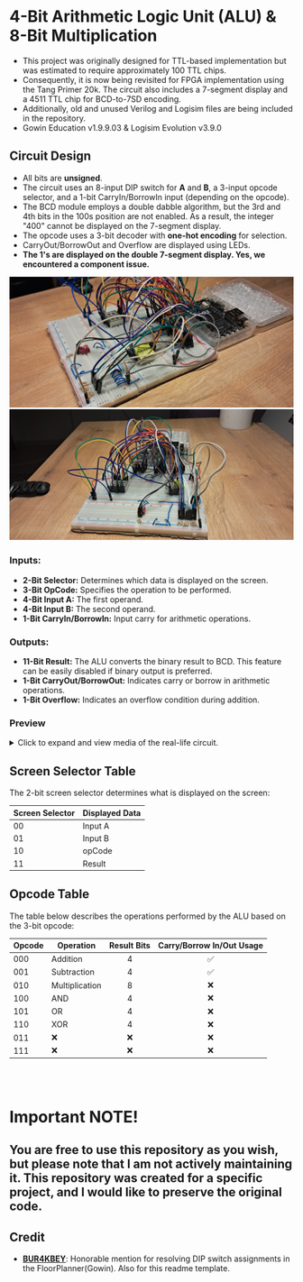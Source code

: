 # 4-Bit Arithmetic Logic Unit (ALU) & 8-Bit Multiplication

- This project was originally designed for TTL-based implementation but was estimated to require approximately 100 TTL chips. 
- Consequently, it is now being revisited for FPGA implementation using the Tang Primer 20k. The circuit also includes a 7-segment display and a 4511 TTL chip for BCD-to-7SD encoding.
- Additionally, old and unused Verilog and Logisim files are being included in the repository.
- Gowin Education v1.9.9.03 & Logisim Evolution v3.9.0


## Circuit Design

- All bits are **unsigned**.
- The circuit uses an 8-input DIP switch for **A** and **B**, a 3-input opcode selector, and a 1-bit CarryIn/BorrowIn input (depending on the opcode).
- The BCD module employs a double dabble algorithm, but the 3rd and 4th bits in the 100s position are not enabled. As a result, the integer "400" cannot be displayed on the 7-segment display.
- The opcode uses a 3-bit decoder with **one-hot encoding** for selection.
- CarryOut/BorrowOut and Overflow are displayed using LEDs.
- **The 1's are displayed on the double 7-segment display. Yes, we encountered a component issue.**

![Circuit Image1](media/preview1.jpg)
![Circuit Image2](media/preview2.jpg)

### **Inputs:**

- **2-Bit Selector:** Determines which data is displayed on the screen.
- **3-Bit OpCode:** Specifies the operation to be performed.
- **4-Bit Input A:** The first operand.
- **4-Bit Input B:** The second operand.
- **1-Bit CarryIn/BorrowIn:** Input carry for arithmetic operations.

### **Outputs:**

- **11-Bit Result:** The ALU converts the binary result to BCD. This feature can be easily disabled if binary output is preferred.
- **1-Bit CarryOut/BorrowOut:** Indicates carry or borrow in arithmetic operations.
- **1-Bit Overflow:** Indicates an overflow condition during addition.

### Preview

<details>
<summary>Click to expand and view media of the real-life circuit.</summary>

<details>
<summary>opCode</summary>
<video controls>
<source src="media/opCode.mp4" type="video/mp4">
</video>
</details>

<details>
<summary>A&B Input</summary>
A input

![A Input](media/Ainput.jpg)
B input

![B Input](media/Binput.jpg)
</details>

<details>
<summary>Logic Unit</summary>
<details>
<summary>AND Gate</summary>
<video controls>
<source src="media/and.mp4" type="video/mp4">
</video>
</details>

<details>
<summary>OR Gate</summary>
<video controls>
<source src="media/or.mp4" type="video/mp4">
</video>
</details>

<details>
<summary>XOR Gate</summary>
<video controls>
<source src="media/xor.mp4" type="video/mp4">
</video>
</details>

</details>

<details>
<summary>Arithmetic Unit</summary>

<details>
<summary>Addition & Addition with CarryIN</summary>
<video controls>
<source src="media/additionCarryIN.mp4" type="video/mp4">
</video>
</details>

<details>
<summary>Addition & Overflow and CarryOut led</summary>
<video controls>
<source src="media/overflow.mp4" type="video/mp4">
</video>
</details>

<details>
<summary>Subtraction & BorrowOut Led</summary>
<video controls>
<source src="media/borrow.mp4" type="video/mp4">
</video>
</details>

<details>
<summary>8-2 with Borrow In</summary>
<video controls>
<source src="media/borrowin.mp4" type="video/mp4">
</video>
</details>

<details>
<summary>Multiplication</summary>
<video controls>
<source src="media/multiplication.mp4" type="video/mp4">
</video>
</details>

</details>

</details>


## Screen Selector Table

The 2-bit screen selector determines what is displayed on the screen:

| **Screen Selector** | **Displayed Data** |
| ------------------- | ------------------ |
| 00                  | Input A            |
| 01                  | Input B            |
| 10                  | opCode             |
| 11                  | Result             |

## Opcode Table

The table below describes the operations performed by the ALU based on the 3-bit opcode:

| **Opcode** | **Operation**  | **Result Bits** | **Carry/Borrow In/Out Usage** |
| ---------- | -------------- | :-------------: | :--------------------: |
| 000        | Addition       |        4        |           ✅           |
| 001        | Subtraction    |        4        |           ✅           |
| 010        | Multiplication |        8        |           ❌           |
| 100        | AND            |        4        |           ❌           |
| 101        | OR             |        4        |           ❌           |
| 110        | XOR            |        4        |           ❌           |
| 011        | ❌             |       ❌       |           ❌           |
| 111        | ❌             |       ❌       |           ❌           |

<br><br>
# Important NOTE!

## You are free to use this repository as you wish, **but please note that I am not actively maintaining it.** This repository was created for a specific project, and I would like to preserve the original code.

## Credit

- [**BUR4KBEY**](https://github.com/BUR4KBEY): Honorable mention for resolving DIP switch assignments in the FloorPlanner(Gowin). Also for this readme template.